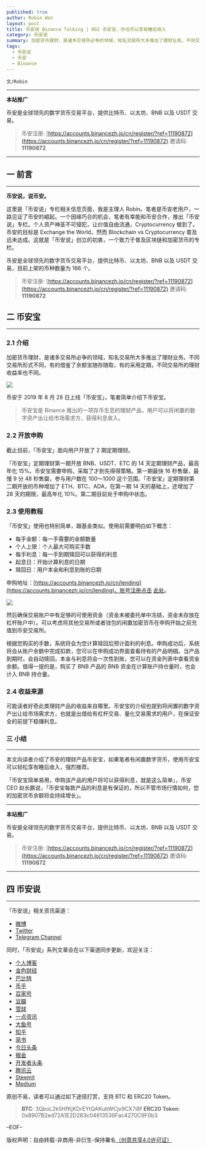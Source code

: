 ```yaml
---
published: true
author: Robin Wen
layout: post
title: 币安说 Binance Talking | 002 币安宝，你也可以享有睡后收入
category: 币安说
summary: 加密货币理财，是诸多交易所必争的领域，知名交易所大多推出了理财业务。不同交易所形式不同，有的借鉴了余额宝随存随取，有的采用定期，不同交易所的理财收益率也不同。本文向读者介绍了币安的理财产品币安宝，如果笔者有闲置数字货币，使用币安宝可以轻松享有睡后收入，强烈推荐。「币安宝简单易用，申购该产品的用户将可以获得利息，就是这么简单」，币安 CEO 赵长鹏说，「币安宝每款产品的利息是有保证的，所以不管市场行情如何，您的加密货币余额将会持续增长」。
tags:
  - 币安说
  - 币安
  - Binance
---
```


`文/Robin`

***

**本站推广**

币安是全球领先的数字货币交易平台，提供比特币、以太坊、BNB 以及 USDT 交易。

> 币安注册: [https://accounts.binancezh.io/cn/register/?ref=11190872](https://accounts.binancezh.io/cn/register/?ref=11190872)
> 邀请码: **11190872**

***

## 一 前言
***

**币安说，说币安。**

这里是「币安说」专栏相关信息页面，我是主理人 Robin。笔者是币安老用户，一路见证了币安的崛起。一个因缘巧合的机会，笔者有幸能和币安合作，推出「币安说」专栏。个人资产神圣不可侵犯，让价值自由流通，Cryptocurrency 做到了。币安的目标是 Exchange the World，然而 Blockchain vs Cryptocurrency 普及远未达成。这就是「币安说」创立的初衷，一个致力于普及区块链和加密货币的专栏。

币安是全球领先的数字货币交易平台，提供比特币、以太坊、BNB 以及 USDT 交易，目前上架的币种数量为 166 个。

> 币安注册: [https://accounts.binancezh.io/cn/register/?ref=11190872](https://accounts.binancezh.io/cn/register/?ref=11190872)
> 邀请码: **11190872**

## 二 币安宝
***

### 2.1 介绍

加密货币理财，是诸多交易所必争的领域，知名交易所大多推出了理财业务。不同交易所形式不同，有的借鉴了余额宝随存随取，有的采用定期，不同交易所的理财收益率也不同。

![](https://cdn.dbarobin.com/binance/002/002-binance-lending-banner.png)

币安于 2019 年 8 月 28 日上线「币安宝」，笔者简单介绍下币安宝。

> 币安宝是 Binance 推出的一项存币生息的理财产品，用户可以将闲置的数字资产出让给市场需求方，获得利息收入。

### 2.2 开放申购

截止目前，「币安宝」面向用户开放了 2 期定期理财。

「币安宝」定期理财第一期开放 BNB、USDT、ETC 的 14 天定期理财产品，最高年化 15%。币安宝需要申购，采取了才到先得得策略。第一期最快 16 秒售罄，最慢 9 分 48 秒售罄，参与用户数在 100～1000 这个范围。「币安宝」定期理财第二期开放的币种增加了 ETH、BTC、ADA，在第一期 14 天的基础上，还增加了 28 天的期限，最高年化 10%。第二期目前处于申购中状态。

### 2.3 使用教程

「币安宝」使用也特别简单，跟基金类似。使用前需要明白如下概念：

* 每手金额：每一手需要的金额数量
* 个人上限：个人最大可购买手数
* 每手利息：每一手到期赎回可以获得的利息
* 起息日：开始计算利息的日期
* 赎回日：用户本金和利息到账的日期

申购地址：[https://accounts.binancezh.io/cn/lending](https://accounts.binancezh.io/cn/lending)，账号注册点击 [此处](https://accounts.binancezh.io/cn/register/?ref=11190872)。

![](https://cdn.dbarobin.com/binance/002/002-binance-lending-01.png)

然后确保交易账户中有足够的可使用资金（资金未被委托单中冻结，资金未存放在杠杆账户中）。可以考虑将其他交易所或者钱包的闲置加密货币在申购开始之前充值到币安交易所。

根据您购买的手数，系统将会为您计算赎回后预计盈利的利息。申购成功后，系统将会从账户余额中完成扣款，您可以在申购成功界面查看持有的产品明细。当产品到期时，会自动赎回，本金与利息将会一次性到账，您可以在资金列表中查看资金余额。值得一提的是，购买了 BNB 产品的 BNB 资金在计算账户持仓量时，也会计入 BNB 持仓量。

### 2.4 收益来源

可能读者好奇此类理财产品的收益来自哪里。币安宝的介绍也提到将闲置的数字资产出让给市场需求方，也就是出借给有杠杆交易、量化交易需求的用户，在保证安全的前提下稳赚利息。

### 三 小结
***

本文向读者介绍了币安的理财产品币安宝，如果笔者有闲置数字货币，使用币安宝可以轻松享有睡后收入，强烈推荐。

「币安宝简单易用，申购该产品的用户将可以获得利息，就是这么简单」，币安 CEO 赵长鹏说，「币安宝每款产品的利息是有保证的，所以不管市场行情如何，您的加密货币余额将会持续增长」。

***

**本站推广**

币安是全球领先的数字货币交易平台，提供比特币、以太坊、BNB 以及 USDT 交易。

> 币安注册: [https://accounts.binancezh.io/cn/register/?ref=11190872](https://accounts.binancezh.io/cn/register/?ref=11190872)
> 邀请码: **11190872**

***

## 四 币安说
***

「币安说」相关资讯渠道：

* [微博](https://weibo.com/rwio)
* [Twitter](https://twitter.com/vrwio)
* [Telegram Channel](https://t.me/BinanceTalking)

同时，「币安说」系列文章会在以下渠道同步更新，欢迎关注：

* [个人博客](https://dbarobin.com)
* [金色财经](https://www.jinse.com/member/29374)
* [巴比特](https://www.8btc.com/user/199009)
* [币乎](https://bihu.com/people/22207)
* [百家号](http://baijiahao.baidu.com/u?app_id=1642481132762660)
* [豆瓣](https://www.douban.com/people/robinwan/notes)
* [雪球](https://xueqiu.com/u/binance)
* [一点资讯](https://www.yidianzixun.com)
* [大鱼号](https://mp.dayu.com)
* [知乎](https://www.zhihu.com/people/wentasy)
* [简书](https://www.jianshu.com/c/65dfa1ee8b6a)
* [今日头条](https://www.toutiao.com/c/user/101084147997/)
* [掘金](https://juejin.im/user/5673ccae60b2260ee435f89a/posts)
* [开发者头条](https://toutiao.io/subjects/15354)
* [腾讯云](https://cloud.tencent.com/developer/column/2082)
* [Steemit](https://steemit.com/@robinwen)
* [Medium](https://medium.com/@robinwan)

原创不易，读者可以通过如下途径打赏，支持 BTC 和 ERC20 Token。

> **BTC**: 3QboL2k5HfKjKDrEYtQAKubWCjx9CX7i8f
> **ERC20 Token**: 0x8907B2ed72A1E2D283c04613536Fac4270C9F0b3

–EOF–

版权声明：自由转载-非商用-非衍生-保持署名<a href="http://creativecommons.org/licenses/by-nc-nd/4.0/deed.zh" target="_blank">（创意共享4.0许可证）</a>